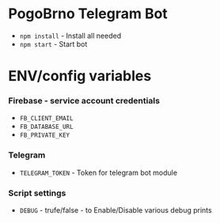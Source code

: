 # PogoBrno Telegram Bot
* `npm install` - Install all needed
* `npm start` - Start bot

# ENV/config variables
### Firebase - service account credentials
* `FB_CLIENT_EMAIL`
* `FB_DATABASE_URL`
* `FB_PRIVATE_KEY`

### Telegram
* `TELEGRAM_TOKEN` - Token for telegram bot module

### Script settings
* `DEBUG` - trufe/false - to Enable/Disable various debug prints
